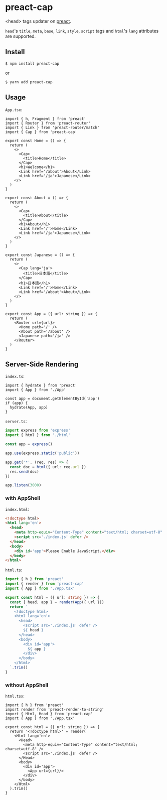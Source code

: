 # preact-cap

&lt;head> tags updater on [preact](https://github.com/preactjs/preact).

`head`'s `title`, `meta`, `base`, `link`, `style`, `script` tags and `html`'s `lang` attributes are supported.


## Install

```shell
$ npm install preact-cap
```
or
```shell
$ yarn add preact-cap
```

## Usage

`App.tsx`:
```tsx
import { h, Fragment } from 'preact'
import { Router } from 'preact-router'
import { Link } from 'preact-router/match'
import { Cap } from 'preact-cap'

export const Home = () => {
  return (
    <>
      <Cap>
        <title>Home</title>
      </Cap>
      <h1>Welcome</h1>
      <Link href='/about'>About</Link>
      <Link href='/ja'>Japanese</Link>
    </>
  )
}

export const About = () => {
  return (
    <>
      <Cap>
        <title>About</title>
      </Cap>
      <h1>About</h1>
      <Link href='/'>Home</Link>
      <Link href='/ja'>Japanese</Link>
    </>
  )
}

export const Japanese = () => {
  return (
    <>
      <Cap lang='ja'>
        <title>日本語</title>
      </Cap>
      <h1>日本語</h1>
      <Link href='/'>Home</Link>
      <Link href='/about'>About</Link>
    </>
  )
}

export const App = ({ url: string }) => {
  return (
    <Router url={url}>
      <Home path='/' />
      <About path='/about' />
      <Japanese path='/ja' />
    </Router>
  )
}
```

## Server-Side Rendering

`index.ts`:
```tsx
import { hydrate } from 'preact'
import { App } from './App'

const app = document.getElementById('app')
if (app) {
  hydrate(App, app)
}
```

`server.ts`:
```ts
import express from 'express'
import { html } from './html'

const app = express()

app.use(express.static('public'))

app.get('*', (req, res) => {
  const doc = html({ url: req.url })
  res.send(doc)
})

app.listen(3000)
```

### with AppShell

`index.html`:
```html
<!doctype html>
<html lang='en'>
  <head>
    <meta http-equiv="Content-Type" content="text/html; charset=utf-8" />
    <script src='./index.js' defer />
  </head>
  <body>
    <div id='app'>Please Enable JavaScript.</div>
  </body>
</html>
```

`html.ts`:
```ts
import { h } from 'preact'
import { render } from 'preact-cap'
import { App } from './App.tsx'

export const html = ({ url: string }) => {
  const { head, app } = render(App({ url }))
  return `
    <!doctype html>
    <html lang='en'>
      <head>
        <script src='./index.js' defer />
        ${ head }
      </head>
      <body>
        <div id='app'>
          ${ app }
        </div>
      </body>
    </html>
  `.trim()
}
```

### without AppShell

`html.tsx`:
```tsx
import { h } from 'preact'
import render from 'preact-render-to-string'
import { Html, Head } from 'preact-cap'
import { App } from './App.tsx'

export const html = ({ url: string }) => {
  return '<!doctype html>' + render(
    <Html lang='en'>
      <Head>
        <meta http-equiv="Content-Type" content="text/html; charset=utf-8" />
        <script src='./index.js' defer />
      </Head>
      <body>
        <div id='app'>
          <App url={url}/>
        </div>
      </body>
    </Html>
  ).trim()
}
```
